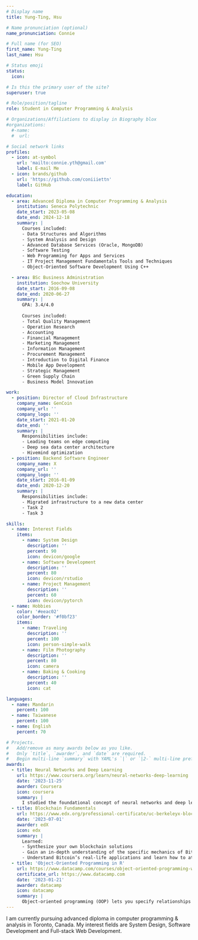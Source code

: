 ```yaml
---
# Display name
title: Yung-Ting, Hsu

# Name pronunciation (optional)
name_pronunciation: Connie

# Full name (for SEO)
first_name: Yung-Ting
last_name: Hsu

# Status emoji
status:
  icon:

# Is this the primary user of the site?
superuser: true

# Role/position/tagline
role: Student in Computer Programming & Analysis

# Organizations/Affiliations to display in Biography blox
#organizations:
  #-name: 
  #  url: 

# Social network links
profiles:
  - icon: at-symbol
    url: 'mailto:connie.yth@gmail.com'
    label: E-mail Me
  - icon: brands/github
    url: 'https://github.com/coniiiettn'
    label: GitHub

education:
  - area: Advanced Diploma in Computer Programming & Analysis
    institution: Seneca Polytechnic
    date_start: 2023-05-08
    date_end: 2024-12-18
    summary: |
      Courses included:
      - Data Structures and Algorithms
      - System Analysis and Design
      - Advanced Database Services (Oracle, MongoDB)
      - Software Testing
      - Web Programming for Apps and Services
      - IT Project Management Fundamentals Tools and Techniques
      - Object-Oriented Software Development Using C++

  - area: BSc Business Administration
    institution: Soochow University
    date_start: 2016-09-08
    date_end: 2020-06-27
    summary: |
      GPA: 3.4/4.0
      
      Courses included:
      - Total Quality Management
      - Operation Research
      - Accounting
      - Financial Management
      - Marketing Management
      - Information Management
      - Procurement Management
      - Introduction to Digital Finance
      - Mobile App Development
      - Strategic Management
      - Green Supply Chain
      - Business Model Innovation

work:
  - position: Director of Cloud Infrastructure
    company_name: GenCoin
    company_url: ''
    company_logo: ''
    date_start: 2021-01-20
    date_end: ''
    summary: |
      Responsibilities include:
      - Leading teams on edge computing
      - Deep sea data center architecture
      - Hivemind optimization
  - position: Backend Software Engineer
    company_name: X
    company_url: ''
    company_logo: ''
    date_start: 2016-01-09
    date_end: 2020-12-20
    summary: |
      Responsibilities include:
      - Migrated infrastructure to a new data center
      - Task 2
      - Task 3

skills:
  - name: Interest Fields
    items:
      - name: System Design
        description: ''
        percent: 90
        icon: devicon/google
      - name: Software Development
        description: ''
        percent: 80
        icon: devicon/rstudio
      - name: Project Management
        description: ''
        percent: 60
        icon: devicon/pytorch
  - name: Hobbies
    color: '#eeac02'
    color_border: '#f0bf23'
    items:
      - name: Traveling
        description: ''
        percent: 100
        icon: person-simple-walk
      - name: Film Photography
        description: ''
        percent: 80
        icon: camera
      - name: Baking & Cooking
        description: ''
        percent: 40
        icon: cat

languages:
  - name: Mandarin
    percent: 100
  - name: Taiwanese
    percent: 100
  - name: English
    percent: 70

# Projects.
#   Add/remove as many awards below as you like.
#   Only `title`, `awarder`, and `date` are required.
#   Begin multi-line `summary` with YAML's `|` or `|2-` multi-line prefix and indent 2 spaces below.
awards:
  - title: Neural Networks and Deep Learning
    url: https://www.coursera.org/learn/neural-networks-deep-learning
    date: '2023-11-25'
    awarder: Coursera
    icon: coursera
    summary: |
      I studied the foundational concept of neural networks and deep learning. By the end, I was familiar with the significant technological trends driving the rise of deep learning; build, train, and apply fully connected deep neural networks; implement efficient (vectorized) neural networks; identify key parameters in a neural network’s architecture; and apply deep learning to your own applications.
  - title: Blockchain Fundamentals
    url: https://www.edx.org/professional-certificate/uc-berkeleyx-blockchain-fundamentals
    date: '2023-07-01'
    awarder: edX
    icon: edx
    summary: |
      Learned:
      - Synthesize your own blockchain solutions
      - Gain an in-depth understanding of the specific mechanics of Bitcoin
      - Understand Bitcoin’s real-life applications and learn how to attack and destroy Bitcoin, Ethereum, smart contracts and Dapps, and alternatives to Bitcoin’s Proof-of-Work consensus algorithm
  - title: 'Object-Oriented Programming in R'
    url: https://www.datacamp.com/courses/object-oriented-programming-with-s3-and-r6-in-r
    certificate_url: https://www.datacamp.com
    date: '2023-01-21'
    awarder: datacamp
    icon: datacamp
    summary: |
      Object-oriented programming (OOP) lets you specify relationships between functions and the objects that they can act on, helping you manage complexity in your code. This is an intermediate level course, providing an introduction to OOP, using the S3 and R6 systems. S3 is a great day-to-day R programming tool that simplifies some of the functions that you write. R6 is especially useful for industry-specific analyses, working with web APIs, and building GUIs.
---
```


I am currently pursuing advanced diploma in computer programming & analysis in Toronto, Canada. My interest fields are System Design, Software Development and Full-stack Web Development.
